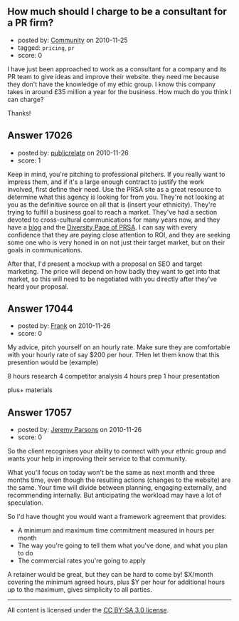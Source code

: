 ## How much should I charge to be a consultant for a PR firm?

- posted by: [Community](https://stackexchange.com/users/-1/-1-community) on 2010-11-25
- tagged: `pricing`, `pr`
- score: 0

I have just been approached to work as a consultant for a company and its PR team to give ideas and improve their website. they need me because they don't have the knowledge of my ethic group. I know this company takes in around £35 million a year for the business. How much do you think I can charge?

Thanks!


## Answer 17026

- posted by: [publicrelate](https://stackexchange.com/users/-1/127-publicrelate) on 2010-11-26
- score: 1

<p>Keep in mind, you're pitching to professional pitchers.  If you really want to impress them, and if it's a large enough contract to justify the work involved, first define their need.  Use the PRSA site as a great resource to determine what this agency is looking for from you.  They're not looking at you as the definitive source on all that is (insert your ethnicity).  They're trying to fulfill a business goal to reach a market.  They've had a section devoted to cross-cultural communications for many years now, and they have a <a href="http://diversity.prsa.org/" rel="nofollow">blog</a> and the <a href="http://www.prsa.org/Diversity/?utm_source=prsa_website&amp;utm_medium=top_nav_intelligence&amp;utm_campaign=diversity_nav" rel="nofollow">Diversity Page of PRSA</a>. I can say with every confidence that they are paying close attention to ROI, and they are seeking some one who is very honed in on not just their target market, but on their goals in communications.</p>

<p>After that, I'd present a mockup with a proposal on SEO and target marketing.  The price will depend on how badly they want to get into that market, so this will need to be negotiated with you directly after they've heard your proposal.</p>



## Answer 17044

- posted by: [Frank](https://stackexchange.com/users/-1/4858-frank) on 2010-11-26
- score: 0

My advice, pitch yourself on an hourly rate.  Make sure they are comfortable with your hourly rate of say $200 per hour.  THen let them know that this presention would be (example)

8 hours research
4 competitor analysis
4 hours prep
1 hour presentation

plus+ materials





## Answer 17057

- posted by: [Jeremy Parsons](https://stackexchange.com/users/-1/4291-jeremy-parsons) on 2010-11-26
- score: 0

So the client recognises your ability to connect with your ethnic group and wants your help in improving their service to that community.

What you'll focus on today won't be the same as next month and three months time, even though the resulting actions (changes to the website) are the same. Your time will divide between planning, engaging externally, and recommending internally. But anticipating the workload may have a lot of speculation.

So I'd have thought you would want a framework agreement that provides:

* A minimum and maximum time commitment measured in hours per month
* The way you're going to tell them what you've done, and what you plan to do
* The commercial rates you're going to apply

A retainer would be great, but they can be hard to come by! $X/month covering the minimum agreed hours, plus $Y per hour for additional hours up to the maximum, gives simplicity to all parties.



---

All content is licensed under the [CC BY-SA 3.0 license](https://creativecommons.org/licenses/by-sa/3.0/).
